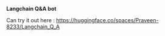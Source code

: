 **Langchain Q&A bot**


Can try it out here : https://huggingface.co/spaces/Praveen-8233/Langchain_Q_A
